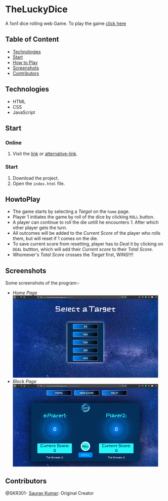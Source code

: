 # TheLuckyDice
A 1on1 dice rolling web Game.
To play the game [click here](https://the-lucky-dice.web.app/)
  
## Table of Content
- [Technologies](#technologies)
- [Start](#Start)
- [How to Play](#HowtoPlay)
- [Screenshots](#screenshots)
- [Contributors](#contributors)

## Technologies
- HTML
- CSS
- JavaScript

## Start
### Online
1. Visit the [link](https://the-lucky-dice.web.app) or [alternative-link](https://the-lucky-dice.firebaseapp.com/).

### Start
1. Download the project.
2. Open the `index.html` file.

## HowtoPlay
- The game starts by selecting a *Target* on the `home` page.
- Player 1 initiates the game by roll of the dice by clicking `ROLL` button.
- A player can continue to roll the die untill he encounters *1*. After which other player gets the turn.
- All outcomes will be added to the *Current Score* of the player who rolls them, but will reset if 1 comes on the die.
- To save current score from resetting, player has to *Deal* it by clicking on `DEAL` buttton, which will add their *Current score* to their *Total Score*.
- Whomever's *Total Score* crosses the *Target* first, WINS!!!!

## Screenshots
Some screenshots of the program:-
- *Home Page*<br />
  ![Home Page](https://github.com/SKR301/TheLuckyDice/blob/master/ScreenShots/home.png)
- *Block Page*<br />
  ![Block Page](https://github.com/SKR301/TheLuckyDice/blob/master/ScreenShots/game.png)

## Contributors
@SKR301- [Saurav Kumar](https://github.com/SKR301): Original Creator
